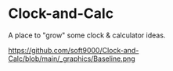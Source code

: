 # Clock-and-Calc

A place to "grow" some clock & calculator ideas.

https://github.com/soft9000/Clock-and-Calc/blob/main/_graphics/Baseline.png

